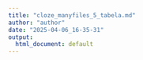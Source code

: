 ```yaml
---
title: "cloze_manyfiles_5_tabela.md"
author: "author"
date: "2025-04-06_16-35-31"
output:
  html_document: default
---
```

